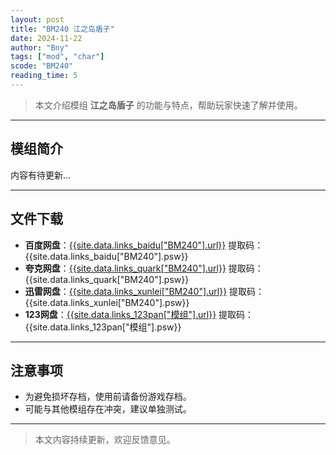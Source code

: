 ```yaml
---
layout: post
title: "BM240 江之岛盾子"
date: 2024-11-22
author: "Bny"
tags: ["mod", "char"]
scode: "BM240"
reading_time: 5
---
```


> 本文介绍模组 **江之岛盾子** 的功能与特点，帮助玩家快速了解并使用。

---

## 模组简介

内容有待更新...

---

## 文件下载
- **百度网盘**：[{{site.data.links_baidu["BM240"].url}}]({{site.data.links_baidu["BM240"].url}}) 提取码：{{site.data.links_baidu["BM240"].psw}}
- **夸克网盘**：[{{site.data.links_quark["BM240"].url}}]({{site.data.links_quark["BM240"].url}}) 提取码：{{site.data.links_quark["BM240"].psw}}
- **迅雷网盘**：[{{site.data.links_xunlei["BM240"].url}}]({{site.data.links_xunlei["BM240"].url}}) 提取码：{{site.data.links_xunlei["BM240"].psw}}
- **123网盘**：[{{site.data.links_123pan["模组"].url}}]({{site.data.links_123pan["模组"].url}}) 提取码：{{site.data.links_123pan["模组"].psw}}

---

## 注意事项
- 为避免损坏存档，使用前请备份游戏存档。
- 可能与其他模组存在冲突，建议单独测试。

---

> 本文内容持续更新，欢迎反馈意见。
